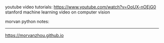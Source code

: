 youtube video tutorials:
https://www.youtube.com/watch?v=OoUX-nOEjG0
stanford machine learning video on computer vision



morvan python notes:
*****************************************************************************************************************************
https://morvanzhou.github.io


